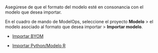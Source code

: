 Asegúrese de que el formato del modelo esté en consonancia con el modelo que desea importar.

En el cuadro de mando de ModelOps, seleccione el proyecto **Modelo** \> el modelo asociado al formato que desea importar \> **Importar modelo**.

-   [Importar BYOM](nro1732650484867.md)

-   [Importar Python/Modelo R](jbg1732650538946.md)
